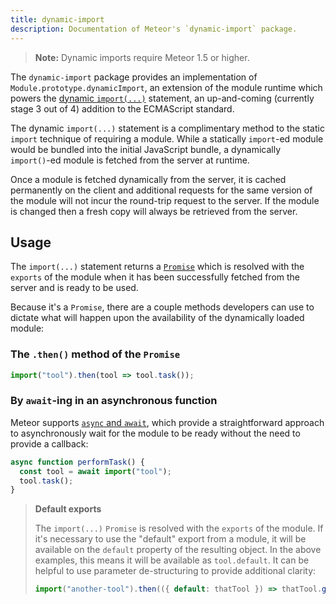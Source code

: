 ```yaml
---
title: dynamic-import
description: Documentation of Meteor's `dynamic-import` package.
---
```


> **Note:** Dynamic imports require Meteor 1.5 or higher.

The `dynamic-import` package provides an implementation of
`Module.prototype.dynamicImport`, an extension of the module runtime which
powers the [dynamic `import(...)`](https://github.com/tc39/proposal-dynamic-import)
statement, an up-and-coming (currently stage 3 out of 4) addition to the
ECMAScript standard.

The dynamic `import(...)` statement is a complimentary method to the static
`import` technique of requiring a module.  While a statically <nobr>`import`-ed
</nobr>module would be bundled into the initial JavaScript bundle, a
dynamically <nobr>`import()`-ed</nobr> module is fetched from the server at
runtime.

Once a module is fetched dynamically from the server, it is cached permanently
on the client and additional requests for the same version of the module will
not incur the round-trip request to the server.  If the module is changed then a
fresh copy will always be retrieved from the server.

## Usage

The `import(...)` statement returns a [`Promise`](https://developer.mozilla.org/en-US/docs/Web/JavaScript/Guide/Using_promises)
which is resolved with the `exports` of the module when it has been successfully
fetched from the server and is ready to be used.

Because it's a `Promise`, there are a couple methods developers can use to
dictate what will happen upon the availability of the dynamically loaded module:

### The `.then()` method of the `Promise`

```js
import("tool").then(tool => tool.task());
```

### By `await`-ing in an asynchronous function

Meteor supports [`async` and `await`](https://developer.mozilla.org/en-US/docs/Web/JavaScript/Reference/Statements/async_function),
which provide a straightforward approach to asynchronously wait for the
module to be ready without the need to provide a callback:

```js
async function performTask() {
  const tool = await import("tool");
  tool.task();
}
```

> **Default exports**
>
> The `import(...)` `Promise` is resolved with the `exports` of the module.
> If it's necessary to use the "default" export from a module, it will be
> available on the `default` property of the resulting object.  In the above
> examples, this means it will be available as `tool.default`.  It can be
> helpful to use parameter de-structuring to provide additional clarity:
>
> ```js
> import("another-tool").then(({ default: thatTool }) => thatTool.go());
> ```
